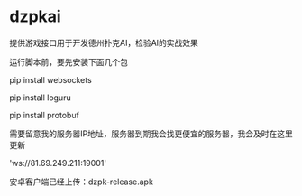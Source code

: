# dzpkai
提供游戏接口用于开发德州扑克AI，检验AI的实战效果


运行脚本前，要先安装下面几个包

pip install websockets

pip install loguru

pip install protobuf


需要留意我的服务器IP地址，服务器到期我会找更便宜的服务器，我会及时在这里更新

'ws://81.69.249.211:19001'



安卓客户端已经上传：dzpk-release.apk


